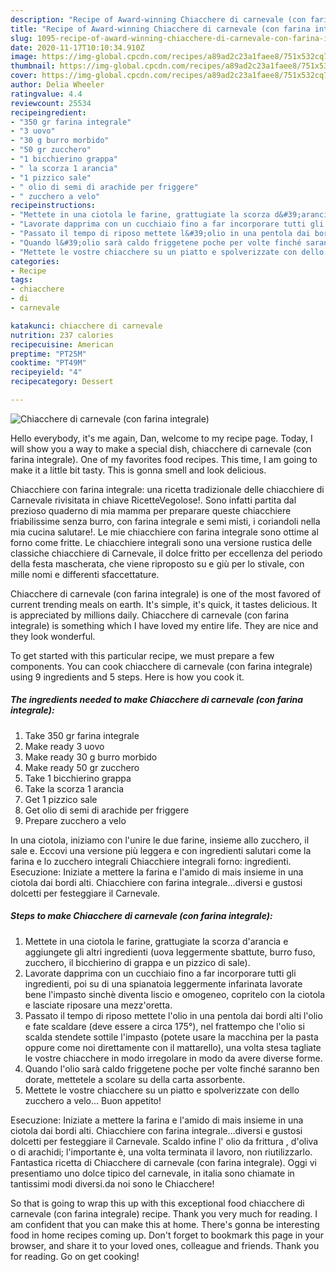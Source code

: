 ```yaml
---
description: "Recipe of Award-winning Chiacchere di carnevale (con farina integrale)"
title: "Recipe of Award-winning Chiacchere di carnevale (con farina integrale)"
slug: 1095-recipe-of-award-winning-chiacchere-di-carnevale-con-farina-integrale
date: 2020-11-17T10:10:34.910Z
image: https://img-global.cpcdn.com/recipes/a89ad2c23a1faee8/751x532cq70/chiacchere-di-carnevale-con-farina-integrale-recipe-main-photo.jpg
thumbnail: https://img-global.cpcdn.com/recipes/a89ad2c23a1faee8/751x532cq70/chiacchere-di-carnevale-con-farina-integrale-recipe-main-photo.jpg
cover: https://img-global.cpcdn.com/recipes/a89ad2c23a1faee8/751x532cq70/chiacchere-di-carnevale-con-farina-integrale-recipe-main-photo.jpg
author: Delia Wheeler
ratingvalue: 4.4
reviewcount: 25534
recipeingredient:
- "350 gr farina integrale"
- "3 uovo"
- "30 g burro morbido"
- "50 gr zucchero"
- "1 bicchierino grappa"
- " la scorza 1 arancia"
- "1 pizzico sale"
- " olio di semi di arachide per friggere"
- " zucchero a velo"
recipeinstructions:
- "Mettete in una ciotola le farine, grattugiate la scorza d&#39;arancia e aggiungete gli altri ingredienti (uova leggermente sbattute, burro fuso, zucchero, il bicchierino di grappa e un pizzico di sale)."
- "Lavorate dapprima con un cucchiaio fino a far incorporare tutti gli ingredienti, poi su di una spianatoia leggermente infarinata lavorate bene l&#39;impasto sinchè diventa liscio e omogeneo, copritelo con la ciotola e lasciate riposare una mezz&#39;oretta."
- "Passato il tempo di riposo mettete l&#39;olio in una pentola dai bordi alti l&#39;olio e fate scaldare (deve essere a circa 175°), nel frattempo che l&#39;olio si scalda stendete sottile l&#39;impasto (potete usare la macchina per la pasta oppure come noi direttamente con il mattarello), una volta stesa tagliate le vostre chiacchere in modo irregolare in modo da avere diverse forme."
- "Quando l&#39;olio sarà caldo friggetene poche per volte finché saranno ben dorate, mettetele a scolare su della carta assorbente."
- "Mettete le vostre chiacchere su un piatto e spolverizzate con dello zucchero a velo... Buon appetito!"
categories:
- Recipe
tags:
- chiacchere
- di
- carnevale

katakunci: chiacchere di carnevale 
nutrition: 237 calories
recipecuisine: American
preptime: "PT25M"
cooktime: "PT49M"
recipeyield: "4"
recipecategory: Dessert

---
```



![Chiacchere di carnevale (con farina integrale)](https://img-global.cpcdn.com/recipes/a89ad2c23a1faee8/751x532cq70/chiacchere-di-carnevale-con-farina-integrale-recipe-main-photo.jpg)

Hello everybody, it's me again, Dan, welcome to my recipe page. Today, I will show you a way to make a special dish, chiacchere di carnevale (con farina integrale). One of my favorites food recipes. This time, I am going to make it a little bit tasty. This is gonna smell and look delicious.

Chiacchiere con farina integrale: una ricetta tradizionale delle chiacchiere di Carnevale rivisitata in chiave RicetteVegolose!. Sono infatti partita dal prezioso quaderno di mia mamma per preparare queste chiacchiere friabilissime senza burro, con farina integrale e semi misti, i coriandoli nella mia cucina salutare!. Le mie chiacchiere con farina integrale sono ottime al forno come fritte. Le chiacchiere integrali sono una versione rustica delle classiche chiacchiere di Carnevale, il dolce fritto per eccellenza del periodo della festa mascherata, che viene riproposto su e giù per lo stivale, con mille nomi e differenti sfaccettature.

Chiacchere di carnevale (con farina integrale) is one of the most favored of current trending meals on earth. It's simple, it's quick, it tastes delicious. It is appreciated by millions daily. Chiacchere di carnevale (con farina integrale) is something which I have loved my entire life. They are nice and they look wonderful.


To get started with this particular recipe, we must prepare a few components. You can cook chiacchere di carnevale (con farina integrale) using 9 ingredients and 5 steps. Here is how you cook it.

<!--inarticleads1-->

##### The ingredients needed to make Chiacchere di carnevale (con farina integrale):

1. Take 350 gr farina integrale
1. Make ready 3 uovo
1. Make ready 30 g burro morbido
1. Make ready 50 gr zucchero
1. Take 1 bicchierino grappa
1. Take  la scorza 1 arancia
1. Get 1 pizzico sale
1. Get  olio di semi di arachide per friggere
1. Prepare  zucchero a velo


In una ciotola, iniziamo con l&#39;unire le due farine, insieme allo zucchero, il sale e. Eccovi una versione più leggera e con ingredienti salutari come la farina e lo zucchero integrali Chiacchiere integrali forno: ingredienti. Esecuzione: Iniziate a mettere la farina e l&#39;amido di mais insieme in una ciotola dai bordi alti. Chiacchiere con farina integrale…diversi e gustosi dolcetti per festeggiare il Carnevale. 

<!--inarticleads2-->

##### Steps to make Chiacchere di carnevale (con farina integrale):

1. Mettete in una ciotola le farine, grattugiate la scorza d&#39;arancia e aggiungete gli altri ingredienti (uova leggermente sbattute, burro fuso, zucchero, il bicchierino di grappa e un pizzico di sale).
1. Lavorate dapprima con un cucchiaio fino a far incorporare tutti gli ingredienti, poi su di una spianatoia leggermente infarinata lavorate bene l&#39;impasto sinchè diventa liscio e omogeneo, copritelo con la ciotola e lasciate riposare una mezz&#39;oretta.
1. Passato il tempo di riposo mettete l&#39;olio in una pentola dai bordi alti l&#39;olio e fate scaldare (deve essere a circa 175°), nel frattempo che l&#39;olio si scalda stendete sottile l&#39;impasto (potete usare la macchina per la pasta oppure come noi direttamente con il mattarello), una volta stesa tagliate le vostre chiacchere in modo irregolare in modo da avere diverse forme.
1. Quando l&#39;olio sarà caldo friggetene poche per volte finché saranno ben dorate, mettetele a scolare su della carta assorbente.
1. Mettete le vostre chiacchere su un piatto e spolverizzate con dello zucchero a velo... Buon appetito!


Esecuzione: Iniziate a mettere la farina e l&#39;amido di mais insieme in una ciotola dai bordi alti. Chiacchiere con farina integrale…diversi e gustosi dolcetti per festeggiare il Carnevale. Scaldo infine l&#39; olio da frittura , d&#39;oliva o di arachidi; l&#39;importante è, una volta terminata il lavoro, non riutilizzarlo. Fantastica ricetta di Chiacchere di carnevale (con farina integrale). Oggi vi presentiamo uno dolce tipico del carnevale, in italia sono chiamate in tantissimi modi diversi.da noi sono le Chiacchere! 

So that is going to wrap this up with this exceptional food chiacchere di carnevale (con farina integrale) recipe. Thank you very much for reading. I am confident that you can make this at home. There's gonna be interesting food in home recipes coming up. Don't forget to bookmark this page in your browser, and share it to your loved ones, colleague and friends. Thank you for reading. Go on get cooking!
